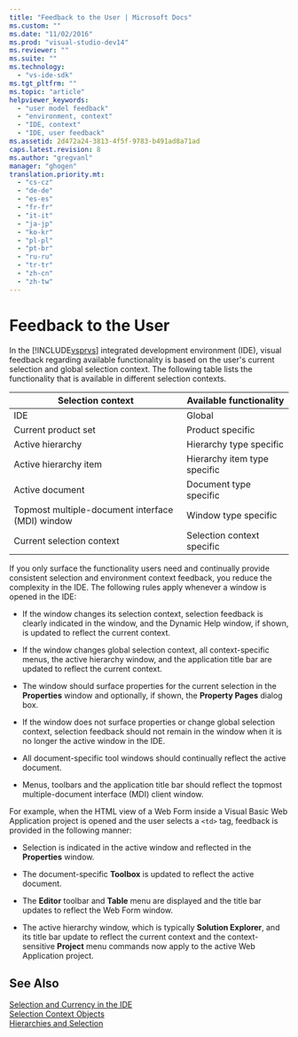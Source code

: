 ```yaml
---
title: "Feedback to the User | Microsoft Docs"
ms.custom: ""
ms.date: "11/02/2016"
ms.prod: "visual-studio-dev14"
ms.reviewer: ""
ms.suite: ""
ms.technology: 
  - "vs-ide-sdk"
ms.tgt_pltfrm: ""
ms.topic: "article"
helpviewer_keywords: 
  - "user model feedback"
  - "environment, context"
  - "IDE, context"
  - "IDE, user feedback"
ms.assetid: 2d472a24-3813-4f5f-9783-b491ad8a71ad
caps.latest.revision: 8
ms.author: "gregvanl"
manager: "ghogen"
translation.priority.mt: 
  - "cs-cz"
  - "de-de"
  - "es-es"
  - "fr-fr"
  - "it-it"
  - "ja-jp"
  - "ko-kr"
  - "pl-pl"
  - "pt-br"
  - "ru-ru"
  - "tr-tr"
  - "zh-cn"
  - "zh-tw"
---
```

# Feedback to the User
In the [!INCLUDE[vsprvs](../../code-quality/includes/vsprvs_md.md)] integrated development environment (IDE), visual feedback regarding available functionality is based on the user's current selection and global selection context. The following table lists the functionality that is available in different selection contexts.  
  
|Selection context|Available functionality|  
|-----------------------|-----------------------------|  
|IDE|Global|  
|Current product set|Product specific|  
|Active hierarchy|Hierarchy type specific|  
|Active hierarchy item|Hierarchy item type specific|  
|Active document|Document type specific|  
|Topmost multiple-document interface (MDI) window|Window type specific|  
|Current selection context|Selection context specific|  
  
 If you only surface the functionality users need and continually provide consistent selection and environment context feedback, you reduce the complexity in the IDE. The following rules apply whenever a window is opened in the IDE:  
  
-   If the window changes its selection context, selection feedback is clearly indicated in the window, and the Dynamic Help window, if shown, is updated to reflect the current context.  
  
-   If the window changes global selection context, all context-specific menus, the active hierarchy window, and the application title bar are updated to reflect the current context.  
  
-   The window should surface properties for the current selection in the **Properties** window and optionally, if shown, the **Property Pages** dialog box.  
  
-   If the window does not surface properties or change global selection context, selection feedback should not remain in the window when it is no longer the active window in the IDE.  
  
-   All document-specific tool windows should continually reflect the active document.  
  
-   Menus, toolbars and the application title bar should reflect the topmost multiple-document interface (MDI) client window.  
  
 For example, when the HTML view of a Web Form inside a Visual Basic Web Application project is opened and the user selects a `<td>` tag, feedback is provided in the following manner:  
  
-   Selection is indicated in the active window and reflected in the **Properties** window.  
  
-   The document-specific **Toolbox** is updated to reflect the active document.  
  
-   The **Editor** toolbar and **Table** menu are displayed and the title bar updates to reflect the Web Form window.  
  
-   The active hierarchy window, which is typically **Solution Explorer**, and its title bar update to reflect the current context and the context-sensitive **Project** menu commands now apply to the active Web Application project.  
  
## See Also  
 [Selection and Currency in the IDE](../../extensibility/internals/selection-and-currency-in-the-ide.md)   
 [Selection Context Objects](../../extensibility/internals/selection-context-objects.md)   
 [Hierarchies and Selection](../../extensibility/internals/hierarchies-and-selection.md)